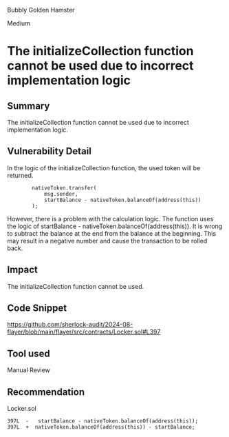 Bubbly Golden Hamster

Medium

# The initializeCollection function cannot be used due to incorrect implementation logic

## Summary
The initializeCollection function cannot be used due to incorrect implementation logic.
## Vulnerability Detail
In the logic of the initializeCollection function, the used token will be returned.
```solidity
        nativeToken.transfer(
            msg.sender,
            startBalance - nativeToken.balanceOf(address(this))
        );
```
However, there is a problem with the calculation logic. The function uses the logic of startBalance - nativeToken.balanceOf(address(this)). It is wrong to subtract the balance at the end from the balance at the beginning. This may result in a negative number and cause the transaction to be rolled back.
## Impact
The initializeCollection function cannot be used.
## Code Snippet
https://github.com/sherlock-audit/2024-08-flayer/blob/main/flayer/src/contracts/Locker.sol#L397
## Tool used
Manual Review
## Recommendation
Locker.sol
```solidity
397L  -   startBalance - nativeToken.balanceOf(address(this));
397L  +  nativeToken.balanceOf(address(this)) - startBalance;
```